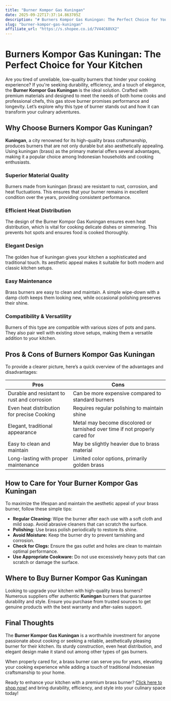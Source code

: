 ```yaml
---
title: "Burner Kompor Gas Kuningan"
date: 2025-09-22T17:37:14.863705Z
description: "# Burners Kompor Gas Kuningan: The Perfect Choice for Your Kitchen..."
slug: "burner-kompor-gas-kuningan"
affiliate_url: "https://s.shopee.co.id/7V44C68VX2"
---
```

# Burners Kompor Gas Kuningan: The Perfect Choice for Your Kitchen

Are you tired of unreliable, low-quality burners that hinder your cooking experience? If you're seeking durability, efficiency, and a touch of elegance, the **Burner Kompor Gas Kuningan** is the ideal solution. Crafted with premium materials and designed to meet the needs of both home cooks and professional chefs, this gas stove burner promises performance and longevity. Let’s explore why this type of burner stands out and how it can transform your culinary adventures.

## Why Choose Burners Kompor Gas Kuningan?

**Kuningan**, a city renowned for its high-quality brass craftsmanship, produces burners that are not only durable but also aesthetically appealing. Using kuningan (brass) as the primary material offers several advantages, making it a popular choice among Indonesian households and cooking enthusiasts.

### Superior Material Quality

Burners made from kuningan (brass) are resistant to rust, corrosion, and heat fluctuations. This ensures that your burner remains in excellent condition over the years, providing consistent performance.

### Efficient Heat Distribution

The design of the Burner Kompor Gas Kuningan ensures even heat distribution, which is vital for cooking delicate dishes or simmering. This prevents hot spots and ensures food is cooked thoroughly.

### Elegant Design

The golden hue of kuningan gives your kitchen a sophisticated and traditional touch. Its aesthetic appeal makes it suitable for both modern and classic kitchen setups.

### Easy Maintenance

Brass burners are easy to clean and maintain. A simple wipe-down with a damp cloth keeps them looking new, while occasional polishing preserves their shine.

### Compatibility & Versatility

Burners of this type are compatible with various sizes of pots and pans. They also pair well with existing stove setups, making them a versatile addition to your kitchen.

## Pros & Cons of Burners Kompor Gas Kuningan

To provide a clearer picture, here’s a quick overview of the advantages and disadvantages:

| **Pros**                                   | **Cons**                                      |
|--------------------------------------------|----------------------------------------------|
| Durable and resistant to rust and corrosion | Can be more expensive compared to standard burners  |
| Even heat distribution for precise Cooking   | Requires regular polishing to maintain shine   |
| Elegant, traditional appearance             | Metal may become discolored or tarnished over time if not properly cared for |
| Easy to clean and maintain                  | May be slightly heavier due to brass material  |
| Long-lasting with proper maintenance       | Limited color options, primarily golden brass |

## How to Care for Your Burner Kompor Gas Kuningan

To maximize the lifespan and maintain the aesthetic appeal of your brass burner, follow these simple tips:

- **Regular Cleaning:** Wipe the burner after each use with a soft cloth and mild soap. Avoid abrasive cleaners that can scratch the surface.
- **Polishing:** Use brass polish periodically to restore its shine.
- **Avoid Moisture:** Keep the burner dry to prevent tarnishing and corrosion.
- **Check for Clogs:** Ensure the gas outlet and holes are clean to maintain optimal performance.
- **Use Appropriate Cookware:** Do not use excessively heavy pots that can scratch or damage the surface.

## Where to Buy Burner Kompor Gas Kuningan

Looking to upgrade your kitchen with high-quality brass burners? Numerous suppliers offer authentic **Kuningan** burners that guarantee durability and style. Ensure you purchase from trusted sources to get genuine products with the best warranty and after-sales support.

## Final Thoughts

The **Burner Kompor Gas Kuningan** is a worthwhile investment for anyone passionate about cooking or seeking a reliable, aesthetically pleasing burner for their kitchen. Its sturdy construction, even heat distribution, and elegant design make it stand out among other types of gas burners.

When properly cared for, a brass burner can serve you for years, elevating your cooking experience while adding a touch of traditional Indonesian craftsmanship to your home.

Ready to enhance your kitchen with a premium brass burner? [Click here to shop now!](https://s.shopee.co.id/7V44C68VX2) and bring durability, efficiency, and style into your culinary space today!